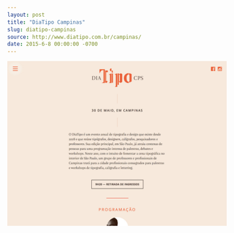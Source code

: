 ```yaml
---
layout: post
title: "DiaTipo Campinas"
slug: diatipo-campinas
source: http://www.diatipo.com.br/campinas/
date: 2015-6-8 00:00:00 -0700
---
```


<img src="/screenshots/diatipo-campinas.jpg">
